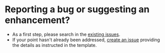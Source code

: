 # Reporting a bug or suggesting an enhancement?

- As a first step, please search in the [existing issues](https://github.com/Sann5/ultra-prot/issues).
- If your point hasn't already been addressed, [create an issue](https://github.com/Sann5/ultra-prot/issues/new/choose) providing the details as instructed in the template.
